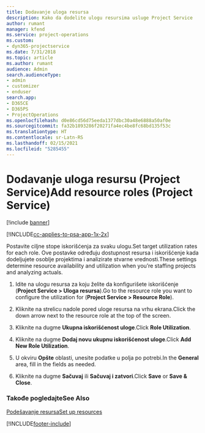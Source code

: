 ```yaml
---
title: Dodavanje uloga resursa
description: Kako da dodelite ulogu resursima usluge Project Service
author: rumant
manager: kfend
ms.service: project-operations
ms.custom:
- dyn365-projectservice
ms.date: 7/31/2018
ms.topic: article
ms.author: rumant
audience: Admin
search.audienceType:
- admin
- customizer
- enduser
search.app:
- D365CE
- D365PS
- ProjectOperations
ms.openlocfilehash: d0e86cd56d75eeda1377dbc30a48e6888a50af0e
ms.sourcegitcommit: fa32b1893286f20271fa4ec4be8fc68bd135f53c
ms.translationtype: HT
ms.contentlocale: sr-Latn-RS
ms.lasthandoff: 02/15/2021
ms.locfileid: "5285455"
---
```

# <a name="add-resource-roles-project-service"></a><span data-ttu-id="7a955-103">Dodavanje uloga resursu (Project Service)</span><span class="sxs-lookup"><span data-stu-id="7a955-103">Add resource roles (Project Service)</span></span>

[!include [banner](../includes/psa-now-project-operations.md)]

[!INCLUDE[cc-applies-to-psa-app-1x-2x](../includes/cc-applies-to-psa-app-1x-2x.md)]

<span data-ttu-id="7a955-104">Postavite ciljne stope iskorišćenja za svaku ulogu.</span><span class="sxs-lookup"><span data-stu-id="7a955-104">Set target utilization rates for each role.</span></span> <span data-ttu-id="7a955-105">Ove postavke određuju dostupnost resursa i iskorišćenje kada dodeljujete osoblje projektima i analizirate stvarne vrednosti.</span><span class="sxs-lookup"><span data-stu-id="7a955-105">These settings determine resource availability and utilization when you’re staffing projects and analyzing actuals.</span></span>  
  
1.  <span data-ttu-id="7a955-106">Idite na ulogu resursa za koju želite da konfigurišete iskorišćenje (**Project Service > Uloga resursa**).</span><span class="sxs-lookup"><span data-stu-id="7a955-106">Go to the resource role you want to configure the utilization for (**Project Service > Resource Role**).</span></span>  
  
2.  <span data-ttu-id="7a955-107">Kliknite na strelicu nadole pored uloge resursa na vrhu ekrana.</span><span class="sxs-lookup"><span data-stu-id="7a955-107">Click the down arrow next to the resource role at the top of the screen.</span></span>  
  
3.  <span data-ttu-id="7a955-108">Kliknite na dugme **Ukupna iskorišćenost uloge**.</span><span class="sxs-lookup"><span data-stu-id="7a955-108">Click **Role Utilization**.</span></span>  
  
4.  <span data-ttu-id="7a955-109">Kliknite na dugme **Dodaj novu ukupnu iskorišćenost uloge**.</span><span class="sxs-lookup"><span data-stu-id="7a955-109">Click **Add New Role Utilization**.</span></span>  
  
5.  <span data-ttu-id="7a955-110">U okviru **Opšte** oblasti, unesite podatke u polja po potrebi.</span><span class="sxs-lookup"><span data-stu-id="7a955-110">In the **General** area, fill in the fields as needed.</span></span>  
  
6.  <span data-ttu-id="7a955-111">Kliknite na dugme **Sačuvaj** ili **Sačuvaj i zatvori**.</span><span class="sxs-lookup"><span data-stu-id="7a955-111">Click **Save** or **Save & Close**.</span></span>  
  
### <a name="see-also"></a><span data-ttu-id="7a955-112">Takođe pogledajte</span><span class="sxs-lookup"><span data-stu-id="7a955-112">See Also</span></span>  
 [<span data-ttu-id="7a955-113">Podešavanje resursa</span><span class="sxs-lookup"><span data-stu-id="7a955-113">Set up resources</span></span>](../psa/set-up-resources.md)


[!INCLUDE[footer-include](../includes/footer-banner.md)]